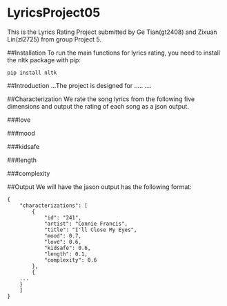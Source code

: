 # LyricsProject05
This is the Lyrics Rating Project submitted by Ge Tian(gt2408) and Zixuan Lin(zl2725) from group Project 5.

##Installation
To run the main functions for lyrics rating, you need to install the nltk package with pip:
```
pip install nltk
```

##Introduction
...The project is designed for .....
....


##Characterization
We rate the song lyrics from the following five dimensions and output the rating of each song as a json output.

###love

###mood

###kidsafe

###length

###complexity


##Output
We will have the jason output has the following format:
```
{
    "characterizations": [
        {
            "id": "241",
            "artist": "Connie Francis",
            "title": "I'll Close My Eyes",
            "mood": 0.7,
            "love": 0.6,
            "kidsafe": 0.6,
            "length": 0.1,
            "complexity": 0.6
        },
        {
	...
	}
    ]
}
```





